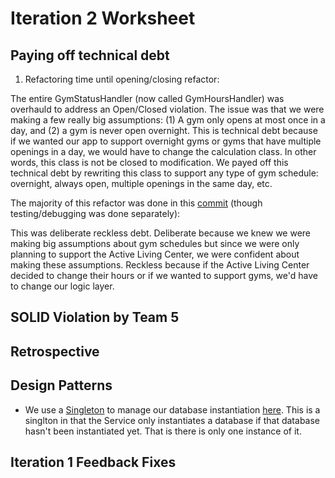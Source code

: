 # Iteration 2 Worksheet 

## Paying off technical debt 

1. Refactoring time until opening/closing refactor: 

The entire GymStatusHandler (now called GymHoursHandler) was overhauld to address an Open/Closed violation. The issue was that we were making a few really big assumptions: (1) A gym only opens at most once in a day, and (2) a gym is never open overnight. This is technical debt because if we wanted our app to support overnight gyms or gyms that have multiple openings in a day, we would have to change the calculation class. In other words, this class is not be closed to modification. We payed off this technical debt by rewriting this class to support any type of gym schedule: overnight, always open, multiple openings in the same day, etc. 

The majority of this refactor was done in this [commit](https://code.cs.umanitoba.ca/3350-summer2023/funkyflamingos-4/-/blob/29a41996edfabb8835bee94857c602e13d04cf8b/app/src/main/java/funkyflamingos/bisonfit/logic/GymStatusHandler.java#L15) (though testing/debugging was done separately): 

This was deliberate reckless debt. Deliberate because we knew we were making big assumptions about gym schedules but since we were only planning to support the Active Living Center, we were confident about making these assumptions. Reckless because if the Active Living Center decided to change their hours or if we wanted to support gyms, we'd have to change our logic layer. 

## SOLID Violation by Team 5

## Retrospective 

## Design Patterns
- We use a [Singleton](https://refactoring.guru/design-patterns/singleton) to manage our database instantiation [here](https://code.cs.umanitoba.ca/3350-summer2023/funkyflamingos-4/-/blob/8e603a38be9ba40ae619cb64946900ad8cc7b619/app/src/main/java/funkyflamingos/bisonfit/application/Services.java#L19). This is a singlton in that  the Service only instantiates a database if that database hasn't been instantiated yet. That is there is only one instance of it. 

## Iteration 1 Feedback Fixes 
